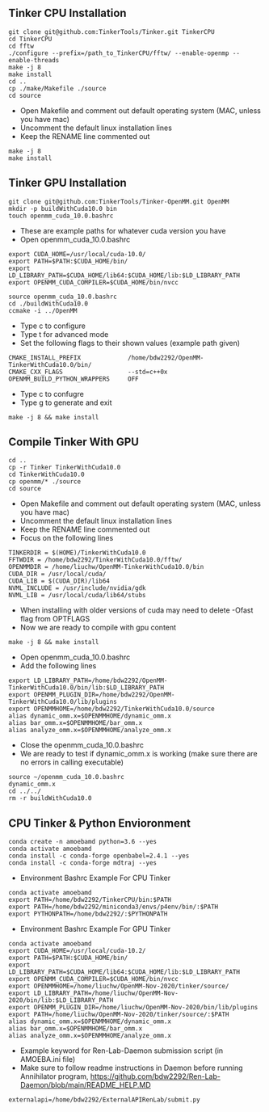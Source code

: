 ## Tinker CPU Installation
```
git clone git@github.com:TinkerTools/Tinker.git TinkerCPU
cd TinkerCPU
cd fftw
./configure --prefix=/path_to_TinkerCPU/fftw/ --enable-openmp --enable-threads
make -j 8
make install
cd ..
cp ./make/Makefile ./source
cd source
```
* Open Makefile and comment out default operating system (MAC, unless you have mac)
* Uncomment the default linux installation lines
* Keep the RENAME line commented out
```
make -j 8
make install
```

## Tinker GPU Installation

```
git clone git@github.com:TinkerTools/Tinker-OpenMM.git OpenMM
mkdir -p buildWithCuda10.0 bin
touch openmm_cuda_10.0.bashrc
```
* These are example paths for whatever cuda version you have
* Open openmm_cuda_10.0.bashrc

```
export CUDA_HOME=/usr/local/cuda-10.0/
export PATH=$PATH:$CUDA_HOME/bin/
export LD_LIBRARY_PATH=$CUDA_HOME/lib64:$CUDA_HOME/lib:$LD_LIBRARY_PATH
export OPENMM_CUDA_COMPILER=$CUDA_HOME/bin/nvcc
```

```
source openmm_cuda_10.0.bashrc
cd ./buildWithCuda10.0
ccmake -i ../OpenMM
```
* Type c to configure
* Type t for advanced mode
* Set the following flags to their shown values (example path given)

```
CMAKE_INSTALL_PREFIX             /home/bdw2292/OpenMM-TinkerWithCuda10.0/bin/
CMAKE_CXX_FLAGS                  --std=c++0x
OPENMM_BUILD_PYTHON_WRAPPERS     OFF
```
* Type c to confugre
* Type g to generate and exit
```
make -j 8 && make install
```
## Compile Tinker With GPU
```
cd ..
cp -r Tinker TinkerWithCuda10.0
cd TinkerWithCuda10.0
cp openmm/* ./source
cd source
```
* Open Makefile and comment out default operating system (MAC, unless you have mac)
* Uncomment the default linux installation lines
* Keep the RENAME line commented out
* Focus on the following lines
```
TINKERDIR = $(HOME)/TinkerWithCuda10.0
FFTWDIR = /home/bdw2292/TinkerWithCuda10.0/fftw/
OPENMMDIR = /home/liuchw/OpenMM-TinkerWithCuda10.0/bin
CUDA_DIR = /usr/local/cuda/
CUDA_LIB = $(CUDA_DIR)/lib64
NVML_INCLUDE = /usr/include/nvidia/gdk
NVML_LIB = /usr/local/cuda/lib64/stubs
```
* When installing with older versions of cuda may need to delete -Ofast flag from OPTFLAGS
* Now we are ready to compile with gpu content

```
make -j 8 && make install
```
* Open openmm_cuda_10.0.bashrc
* Add the following lines

```
export LD_LIBRARY_PATH=/home/bdw2292/OpenMM-TinkerWithCuda10.0/bin/lib:$LD_LIBRARY_PATH
export OPENMM_PLUGIN_DIR=/home/bdw2292/OpenMM-TinkerWithCuda10.0/lib/plugins
export OPENMMHOME=/home/bdw2292/TinkerWithCuda10.0/source
alias dynamic_omm.x=$OPENMMHOME/dynamic_omm.x
alias bar_omm.x=$OPENMMHOME/bar_omm.x
alias analyze_omm.x=$OPENMMHOME/analyze_omm.x
```
* Close the openmm_cuda_10.0.bashrc
* We are ready to test if dynamic_omm.x is working (make sure there are no errors in calling executable)

```
source ~/openmm_cuda_10.0.bashrc
dynamic_omm.x 
cd ../../
rm -r buildWithCuda10.0
```


## CPU Tinker & Python Envioronment
```
conda create -n amoebamd python=3.6 --yes
conda activate amoebamd
conda install -c conda-forge openbabel=2.4.1 --yes
conda install -c conda-forge mdtraj --yes

```

* Environment Bashrc Example For CPU Tinker
```
conda activate amoebamd
export PATH=/home/bdw2292/TinkerCPU/bin:$PATH
export PATH=/home/bdw2292/miniconda3/envs/p4env/bin/:$PATH
export PYTHONPATH=/home/bdw2292/:$PYTHONPATH
```

* Environment Bashrc Example For GPU Tinker
```
conda activate amoebamd
export CUDA_HOME=/usr/local/cuda-10.2/
export PATH=$PATH:$CUDA_HOME/bin/
export LD_LIBRARY_PATH=$CUDA_HOME/lib64:$CUDA_HOME/lib:$LD_LIBRARY_PATH
export OPENMM_CUDA_COMPILER=$CUDA_HOME/bin/nvcc
export OPENMMHOME=/home/liuchw/OpenMM-Nov-2020/tinker/source/
export LD_LIBRARY_PATH=/home/liuchw/OpenMM-Nov-2020/bin/lib:$LD_LIBRARY_PATH
export OPENMM_PLUGIN_DIR=/home/liuchw/OpenMM-Nov-2020/bin/lib/plugins
export PATH=/home/liuchw/OpenMM-Nov-2020/tinker/source/:$PATH
alias dynamic_omm.x=$OPENMMHOME/dynamic_omm.x
alias bar_omm.x=$OPENMMHOME/bar_omm.x
alias analyze_omm.x=$OPENMMHOME/analyze_omm.x

```

* Example keyword for Ren-Lab-Daemon submission script (in AMOEBA.ini file) 
* Make sure to follow readme instructions in Daemon before running Annihilator program, https://github.com/bdw2292/Ren-Lab-Daemon/blob/main/README_HELP.MD
```
externalapi=/home/bdw2292/ExternalAPIRenLab/submit.py

```
